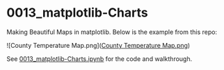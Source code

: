 # 0013_matplotlib-Charts
Making Beautiful Maps in matplotlib. Below is the example from this repo:

![County Temperature Map.png]([County Temperature Map.png](https://github.com/atseewal/0013_matplotlib-Charts/blob/bb95acec50a8318718c52738f0ac1d18697c45f9/County%20Temperature%20Map.png))

See [0013_matplotlib-Charts.ipynb](https://github.com/atseewal/0013_matplotlib-Charts/blob/c4e738de0728cf59c13658d0199d03de916dfe85/0013_matplotlib-Charts.ipynb) for the code and walkthrough.